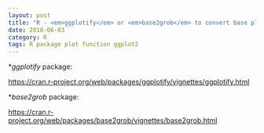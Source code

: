 ```yaml
---
layout: post
title: "R - <em>ggplotify</em> or <em>base2grob</em> to convert base plots to <em>ggplot</em> and <em>grob</em> objects"
date: 2018-06-03
category: R
tags: R package plot function ggplot2
---
```


*<em>ggplotify</em> package: 

https://cran.r-project.org/web/packages/ggplotify/vignettes/ggplotify.html



*<em>base2grob</em> package:

https://cran.r-project.org/web/packages/base2grob/vignettes/base2grob.html


